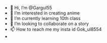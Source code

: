 - 👋 Hi, I’m @Gargul55
- 👀 I’m interested in creating anime
- 🌱 I’m currently learning 10th class 
- 💞️ I’m looking to collaborate on a story
- 📫 How to reach me my insta id Gok_ul8554
- 

<!---
Gargul55/Gargul55 is a ✨ special ✨ repository because its `README.md` (this file) appears on your GitHub profile.
You can click the Preview link to take a look at your changes.
--->
